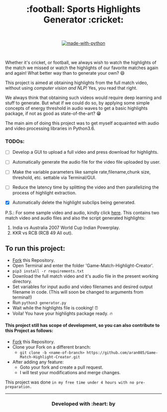 <h1 align="center">:football: Sports Highlights Generator :cricket:</h1>

<div align="center">

<br>

[![made-with-python](https://forthebadge.com/images/badges/made-with-python.svg)](https://www.python.org/)

<br>

</div>


Whether it's cricket, or football, we always wish to watch the highlights of the match we missed or watch the highlights of our favorite matches again and again! What better way than to generate your own? :smile:

This project is aimed at obtaining highlights from the full match video, without using *computer vision and NLP!* Yes, you read that right.

We always think that obtaining such videos would require deep learning and stuff to generate. But what if we could do so, by applying some simple concepts of energy threshold in audio waves to get a basic highlights package, if not as good as state-of-the-art? :grin:

The main aim of doing this project was to get myself acquainted with audio and video processing libraries in Python3.6.

### TODOs:

* [ ] Develop a GUI to upload a full video and press download for highlights.
* [ ] Automatically generate the audio file for the video file uploaded by user.
* [ ] Make the variable parameters like sample rate,filename,chunk size, threshold, etc. settable via Terminal/GUI.
* [ ] Reduce the latency time by splitting the video and then parallelizing the process of highlight extraction.
* [x] Automatically delete the highlight subclips being generated.


P.S.: For some sample video and audio, kindly click [here](https://drive.google.com/open?id=1bWfQat17fmmpBo92w698C2sxRxBEztnk). This contains two match video and audio files and also the script generated highlights:

1. India vs Australia 2007 World Cup Indian Powerplay.
2. KKR vs RCB (RCB 49 All out).

## To run this project:
* [Fork](https://github.com/aran085/Game-Match-Highlight-Creator) this Repository.
* Open Terminal and enter the folder 'Game-Match-Highlight-Creator'.
* `pip3 install -r requirements.txt`
* Download the full match video and it's audio file in the present working directory.
* Set variables for input audio and video filenames and desired output filename in code. (This will soon be changed to arguments from terminal!)
* Run `python3 generator.py`
* Wait while the highlights file is cooking! :alarm_clock:
* Voila! You have your highlights package ready. :fire:

#### This project still has scope of development, so you can also contribute to this Project as follows:
* [Fork](https://github.com/aran085/Game-Match-Highlight-Creator) this Repository.
* Clone your Fork on a different branch:
  * `git clone -b <name-of-branch> https://github.com/aran085/Game-Match-Highlight-Creator.git`
* After adding any feature:
  * Goto your fork and create a pull request.
  * I will test your modifications and merge changes.

This project was done `in my free time under 4 hours with no pre-preparation.`

---
<h3 align="center"><b>Developed with :heart: by <a href="https